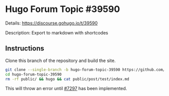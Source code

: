 # Hugo Forum Topic #39590

Details: <https://discourse.gohugo.io/t/39590>

Description: Export to markdown with shortcodes

## Instructions

Clone this branch of the repository and build the site.

```bash
git clone --single-branch -b hugo-forum-topic-39590 https://github.com/jmooring/hugo-testing hugo-forum-topic-39590
cd hugo-forum-topic-39590
rm -rf public/ && hugo && cat public/post/test/index.md
```

This will throw an error until [#7297](https://github.com/gohugoio/hugo/issues/7297) has been implemented.
